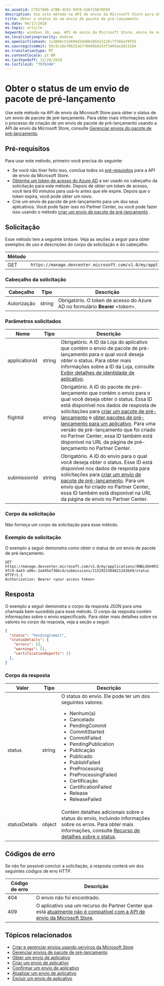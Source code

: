 ```yaml
---
ms.assetid: C78176D6-47BB-4C63-92F8-426719A70F04
description: Use este método na API de envio da Microsoft Store para obter o status de um envio de pacote de pré-lançamento.
title: Obter o status de um envio de pacote de pré-lançamento
ms.date: 04/17/2018
ms.topic: article
keywords: windows 10, uwp, API de envio da Microsoft Store, envio de versão de pré-lançamento, status
ms.localizationpriority: medium
ms.openlocfilehash: 1cd898c51d694d2dd60185623126c7f566af0f55
ms.sourcegitcommit: b5c9c18e70625ab770946b8243f3465ee1013184
ms.translationtype: MT
ms.contentlocale: pt-BR
ms.lasthandoff: 11/28/2018
ms.locfileid: "7976346"
---
```

# <a name="get-the-status-of-a-package-flight-submission"></a>Obter o status de um envio de pacote de pré-lançamento

Use este método na API de envio da Microsoft Store para obter o status de um envio de pacote de pré-lançamento. Para obter mais informações sobre o processo de criação de um envio de pacote de pré-lançamento usando a API de envio da Microsoft Store, consulte [Gerenciar envios do pacote de pré-lançamento](manage-flight-submissions.md).

## <a name="prerequisites"></a>Pré-requisitos

Para usar este método, primeiro você precisa do seguinte:

* Se você não tiver feito isso, conclua todos os [pré-requisitos](create-and-manage-submissions-using-windows-store-services.md#prerequisites) para a API de envio da Microsoft Store.
* [Obtenha um token de acesso do Azure AD](create-and-manage-submissions-using-windows-store-services.md#obtain-an-azure-ad-access-token) a ser usado no cabeçalho da solicitação para este método. Depois de obter um token de acesso, você terá 60 minutos para usá-lo antes que ele expire. Depois que o token expira, você pode obter um novo.
* Crie um envio de pacote de pré-lançamento para um dos seus aplicativos. Você pode fazer isso no Partner Center, ou você pode fazer isso usando o método [criar um envio de pacote de pré-lançamento](create-a-flight-submission.md) .

## <a name="request"></a>Solicitação

Esse método tem a seguinte sintaxe. Veja as seções a seguir para obter exemplos de uso e descrições do corpo da solicitação e do cabeçalho.

| Método | URI da solicitação                                                      |
|--------|------------------------------------------------------------------|
| GET   | ```https://manage.devcenter.microsoft.com/v1.0/my/applications/{applicationId}/flights/{flightId}/submissions/{submissionId}/status``` |


### <a name="request-header"></a>Cabeçalho da solicitação

| Cabeçalho        | Tipo   | Descrição                                                                 |
|---------------|--------|-----------------------------------------------------------------------------|
| Autorização | string | Obrigatório. O token de acesso do Azure AD no formulário **Bearer** &lt;*token*&gt;. |


### <a name="request-parameters"></a>Parâmetros solicitados

| Nome        | Tipo   | Descrição                                                                 |
|---------------|--------|-----------------------------------------------------------------------------|
| applicationId | string | Obrigatório. A ID da Loja do aplicativo que contém o envio de pacote de pré-lançamento para o qual você deseja obter o status. Para obter mais informações sobre a ID da Loja, consulte [Exibir detalhes de identidade de aplicativo](https://msdn.microsoft.com/windows/uwp/publish/view-app-identity-details).  |
| flightId | string | Obrigatório. A ID do pacote de pré-lançamento que contém o envio para o qual você deseja obter o status. Essa ID está disponível nos dados de resposta de solicitações para [criar um pacote de pré-lançamento](create-a-flight.md) e [obter pacotes de pré-lançamento para um aplicativo](get-flights-for-an-app.md). Para uma versão de pré-lançamento que foi criado no Partner Center, essa ID também está disponível na URL da página de pré-lançamento no Partner Center.  |
| submissionId | string | Obrigatório. A ID do envio para o qual você deseja obter o status. Esse ID está disponível nos dados de resposta para solicitações para [criar um envio de pacote de pré-lançamento](create-a-flight-submission.md). Para um envio que foi criado no Partner Center, essa ID também está disponível na URL da página de envio no Partner Center.  |


### <a name="request-body"></a>Corpo da solicitação

Não forneça um corpo da solicitação para esse método.

### <a name="request-example"></a>Exemplo de solicitação

O exemplo a seguir demonstra como obter o status de um envio de pacote de pré-lançamento.

```
GET https://manage.devcenter.microsoft.com/v1.0/my/applications/9NBLGGH4R315/flights/43e448df-97c9-4a43-a0bc-2a445e736bcd/submissions/1152921504621243649/status HTTP/1.1
Authorization: Bearer <your access token>
```

## <a name="response"></a>Resposta

O exemplo a seguir demonstra o corpo da resposta JSON para uma chamada bem-sucedida para esse método. O corpo da resposta contém informações sobre o envio especificado. Para obter mais detalhes sobre os valores no corpo da resposta, veja a seção a seguir.

```json
{
  "status": "PendingCommit",
  "statusDetails": {
    "errors": [],
    "warnings": [],
    "certificationReports": []
  },
}
```

### <a name="response-body"></a>Corpo da resposta

| Valor      | Tipo   | Descrição                                                                                                                                                                                                                                                                         |
|------------|--------|----------------------------------------------------------------------------------------------------------------------------------------------------------------------------------------------------------------------------------------------------------------------------------------|
| status           | string  | O status do envio. Ele pode ter um dos seguintes valores: <ul><li>Nenhum(a)</li><li>Cancelado</li><li>PendingCommit</li><li>CommitStarted</li><li>CommitFailed</li><li>PendingPublication</li><li>Publicação</li><li>Publicado</li><li>PublishFailed</li><li>PreProcessing</li><li>PreProcessingFailed</li><li>Certificação</li><li>CertificationFailed</li><li>Release</li><li>ReleaseFailed</li></ul>   |
| statusDetails           | object  |  Contém detalhes adicionais sobre o status do envio, incluindo informações sobre os erros. Para obter mais informações, consulte [Recurso de detalhes sobre o status](manage-flight-submissions.md#status-details-object). |


## <a name="error-codes"></a>Códigos de erro

Se não for possível concluir a solicitação, a resposta conterá um dos seguintes códigos de erro HTTP.

| Código de erro |  Descrição   |
|--------|------------------|
| 404  | O envio não foi encontrado. |
| 409  | O aplicativo usa um recurso do Partner Center que está [atualmente não é compatível com a API de envio da Microsoft Store](create-and-manage-submissions-using-windows-store-services.md#not_supported).  |


## <a name="related-topics"></a>Tópicos relacionados

* [Criar e gerenciar envios usando serviços da Microsoft Store](create-and-manage-submissions-using-windows-store-services.md)
* [Gerenciar envios de pacote de pré-lançamento](manage-flight-submissions.md)
* [Obter um envio de aplicativo](get-an-app-submission.md)
* [Criar um envio de aplicativo](create-an-app-submission.md)
* [Confirmar um envio de aplicativo](commit-an-app-submission.md)
* [Atualizar um envio de aplicativo](update-an-app-submission.md)
* [Excluir um envio de aplicativo](delete-an-app-submission.md)
